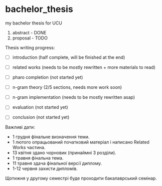 # bachelor_thesis
my bachelor thesis for UCU

1. abstract - DONE
2. proposal - TODO

Thesis writing progress:

- [ ] introduction (half complete, will be finished at the end)
- [ ] related works (needs to be mostly rewritten + more materials to read)
- [ ] pharo completion (not started yet)
- [ ] n-gram theory (2/5 sections, needs more work soon)
- [ ] n-gram implementation (needs to be mostly rewritten asap)
- [ ] evaluation (not started yet)
- [ ] conclusion (not started yet)


Важливі дати:

- 1 грудня фінальне визначення теми.
- 1 лютого опрацьований початковий матеріал і написано Related Works частина.
- 13 квітня здано чорновик (принаймні 3 розділи).
- 1 травня фінальна тема.
- 11 травня здача фінальної версії диплому.
- 1-12 червня захисти дипломів.

Щотижня у другому семестрі буде проходити бакалаврський семінар.
